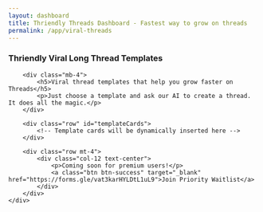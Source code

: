 ```yaml
---
layout: dashboard
title: Thriendly Threads Dashboard - Fastest way to grow on threads
permalink: /app/viral-threads
---
```


<link href="https://cdn.jsdelivr.net/npm/bootstrap@5.1.3/dist/css/bootstrap.min.css" rel="stylesheet">
<link rel="stylesheet" href="https://cdnjs.cloudflare.com/ajax/libs/font-awesome/5.15.3/css/all.min.css">
<style>
    .card-hover:hover {
        transform: translateY(-5px);
        box-shadow: 0 4px 15px rgba(0, 0, 0, 0.1);
        transition: all 0.3s ease;
    }
</style>

<div id="content">
    <div class="container mt-4">
        <h3 class="mb-4 text-primary">Thriendly Viral Long Thread Templates</h3>
        
        <div class="mb-4">
            <h5>Viral thread templates that help you grow faster on Threads</h5>
            <p>Just choose a template and ask our AI to create a thread. It does all the magic.</p>
        </div>

        <div class="row" id="templateCards">
            <!-- Template cards will be dynamically inserted here -->
        </div>

        <div class="row mt-4">
            <div class="col-12 text-center">
                <p>Coming soon for premium users!</p>
                <a class="btn btn-success" target="_blank" href="https://forms.gle/vat3karHYLDtL1uL9">Join Priority Waitlist</a>
            </div>
        </div>
    </div>
</div>

<script src="https://code.jquery.com/jquery-3.6.0.min.js"></script>
<script src="https://cdn.jsdelivr.net/npm/bootstrap@5.1.3/dist/js/bootstrap.bundle.min.js"></script>
<script type="module" src="{{ site.baseurl }}/assets/js/firebaseauth.js"></script>
<script src="{{ site.baseurl }}/assets/js/smartreply.js"></script>
<script>
    // Define the JSON data for thread templates
    const threadTemplates = [
        {
            title: "How-To Guide",
            description: "Step-by-step instructions on a specific topic",
            icon: "fas fa-list-ol"
        },
        {
            title: "Top 10 List",
            description: "Curated list of best items in a category",
            icon: "fas fa-trophy"
        },
        {
            title: "Expert Interview",
            description: "Insights from an industry professional",
            icon: "fas fa-user-tie"
        },
        {
            title: "Myth Busting",
            description: "Debunking common misconceptions",
            icon: "fas fa-ban"
        },
        {
            title: "Case Study",
            description: "In-depth analysis of a specific example",
            icon: "fas fa-search"
        },
        {
            title: "Product Review",
            description: "Detailed evaluation of a product or service",
            icon: "fas fa-star"
        }
    ];

    // Function to create a card for each template
    function createTemplateCard(template) {
        return `
            <div class="col-md-6 col-lg-4 mb-4">
                <div class="card h-100 card-hover">
                    <div class="card-body text-center">
                        <i class="${template.icon} fa-2x mb-3 text-primary"></i>
                        <h5 class="card-title">${template.title}</h5>
                        <p class="card-text">${template.description}</p>
                    </div>
                    <div class="card-footer bg-transparent border-0 text-center">
                        <button class="btn btn-outline-primary btn-sm mb-3">Use Template</button>
                    </div>
                </div>
            </div>
        `;
    }

    // Function to load and display template cards
    function loadTemplateCards() {
        const cardContainer = $('#templateCards');
        threadTemplates.forEach(template => {
            cardContainer.append(createTemplateCard(template));
        });
    }

    // Load cards when the document is ready
    $(document).ready(function() {
        loadTemplateCards();
    });
</script>

<script type="module">
    import { checkAuthAndExecute } from "{{ site.baseurl }}/assets/js/firebaseauth.js";

    // Your existing script code here
</script>